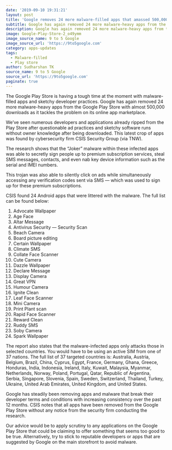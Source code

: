 ```yaml
---
date: '2019-09-10 19:31:21'
layout: post
title: 'Google removes 24 more malware-filled apps that amassed 500,000 downloads'
subtitle: Google has again removed 24 more malware-heavy apps from the Google Play Store
description: Google has again removed 24 more malware-heavy apps from the Google Play Store
image: Google-Play-Store-2_o49ymm
image_source_name: 9 to 5 Google
image_source_url: 'https://9to5google.com'
category: apps-updates
tags:
  - Malware-filled
  - Play store
author: Sudharshan TK
source_name: 9 to 5 Google
source_url: 'https://9to5google.com'
paginate: true
---
```

The Google Play Store is having a tough time at the moment with malware-filled apps and sketchy developer practices. Google has again removed 24 more malware-heavy apps from the Google Play Store with almost 500,000 downloads as it tackles the problem on its online app marketplace.

We’ve seen numerous developers and applications already ripped from the Play Store after questionable ad practices and sketchy software runs without owner knowledge after being downloaded. This latest crop of apps was found by cybersecurity firm CSIS Security Group (via TNW).

The research shows that the “Joker” malware within these infected apps was able to secretly sign people up to premium subscription services, steal SMS messages, contacts, and even nab key device information such as the serial and IMEI numbers.

This trojan was also able to silently click on ads while simultaneously accessing any verification codes sent via SMS — which was used to sign up for these premium subscriptions.

CSIS found 24 Android apps that were littered with the malware. The full list can be found below:

1. Advocate Wallpaper
2. Age Face
3. Altar Message
4. Antivirus Security — Security Scan
5. Beach Camera
6. Board picture editing
7. Certain Wallpaper
8. Climate SMS
9. Collate Face Scanner
10. Cute Camera
11. Dazzle Wallpaper
12. Declare Message
13. Display Camera
14. Great VPN
15. Humour Camera
16. Ignite Clean
17. Leaf Face Scanner
18. Mini Camera
19. Print Plant scan
20. Rapid Face Scanner
21. Reward Clean
22. Ruddy SMS
23. Soby Camera
24. Spark Wallpaper

The report also states that the malware-infected apps only attacks those in selected countries. You would have to be using an active SIM from one of 37 nations. The full list of 37 targeted countries is: Australia, Austria, Belgium, Brazil, China, Cyprus, Egypt, France, Germany, Ghana, Greece, Honduras, India, Indonesia, Ireland, Italy, Kuwait, Malaysia, Myanmar, Netherlands, Norway, Poland, Portugal, Qatar, Republic of Argentina, Serbia, Singapore, Slovenia, Spain, Sweden, Switzerland, Thailand, Turkey, Ukraine, United Arab Emirates, United Kingdom, and United States.

Google has steadily been removing apps and malware that break their developer terms and conditions with increasing consistency over the past 12 months. CSIS notes that all apps have been removed from the Google Play Store without any notice from the security firm conducting the research.

Our advice would be to apply scrutiny to any applications on the Google Play Store that could be claiming to offer something that seems too good to be true. Alternatively, try to stick to reputable developers or apps that are suggested by Google on the main storefront to avoid malware.
